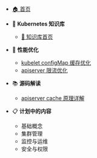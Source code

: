 <!-- kubernetes/_sidebar.md -->

* [🏠 首页](/)

* 🚀 **Kubernetes 知识库**
  * [📖 知识库首页](/kubernetes/)
  
* 🔧 **性能优化**
  * [kubelet configMap 缓存优化](/kubernetes/content/KubeletConfigMap缓存优化)
  * [apiserver 限流优化](kubernetes/content/APIServer限流优化)
  
* 📚 **源码解读**
  * [apiserver cache 原理详解](/kubernetes/code/APIServer缓存架构深度解析)

* 📋 **计划中的内容**
  * 基础概念
  * 集群管理 
  * 监控与运维
  * 安全与权限


  